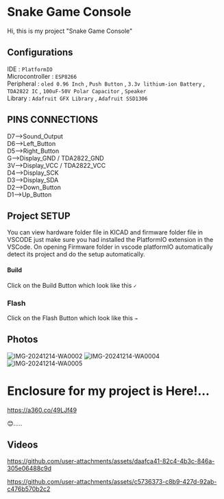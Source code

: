 # Snake Game Console
Hi, this is my project "Snake Game Console"
## Configurations
IDE : `PlatformIO`  
Microcontroller  : `ESP8266`  
Peripheral : `oled 0.96 Inch` , `Push Button` , `3.3v lithium-ion Battery` , `TDA2822 IC` , `100uF-50V Polar Capacitor` , `Speaker`  
Library : `Adafruit GFX Library` , `Adafruit SSD1306`

## PINS CONNECTIONS
  D7-->Sound_Output  
  D6-->Left_Button  
  D5-->Right_Button  
  G-->Display_GND / TDA2822_GND  
  3V-->Display_VCC / TDA2822_VCC  
  D4-->Display_SCK  
  D3-->Display_SDA  
  D2-->Down_Button  
  D1-->Up_Button  

## Project SETUP
  You can view hardware folder file in KICAD and firmware folder file in VSCODE just make sure you had installed the PlatformIO extension in the VSCode.
  On opening Firmware folder in vscode platformIO automatically detect its project and do the setup automatically.
  #### Build
  Click on the Build Button which look like this `✓`
  ### Flash
  Click on the Flash Button which look like this `→`

## Photos

![IMG-20241214-WA0002](https://github.com/user-attachments/assets/57158c8a-ecc6-405a-8991-b217cc0f22be)
![IMG-20241214-WA0004](https://github.com/user-attachments/assets/f397d7ec-6359-495c-a7d5-2600ec4da79d)
![IMG-20241214-WA0005](https://github.com/user-attachments/assets/1c344116-459f-4c8a-a84b-823bd0759a95)


# Enclosure for my project is Here!...
https://a360.co/49LJf49

😊.....

## Videos



https://github.com/user-attachments/assets/daafca41-82c4-4b3c-846a-305e06488c9d


https://github.com/user-attachments/assets/c5736373-c8b9-427d-92ab-c476b570b2c2


